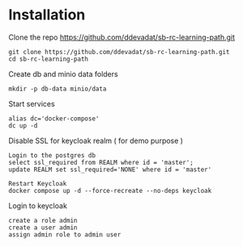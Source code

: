 # Installation

Clone the repo https://github.com/ddevadat/sb-rc-learning-path.git

```
git clone https://github.com/ddevadat/sb-rc-learning-path.git
cd sb-rc-learning-path
```

Create db and minio data folders
```
mkdir -p db-data minio/data

```

Start services
```
alias dc='docker-compose'
dc up -d
```

Disable SSL for keycloak realm ( for demo purpose )

```
Login to the postgres db
select ssl_required from REALM where id = 'master';
update REALM set ssl_required='NONE' where id = 'master'

Restart Keycloak
docker compose up -d --force-recreate --no-deps keycloak

```

Login to keycloak
```
create a role admin
create a user admin
assign admin role to admin user

```

